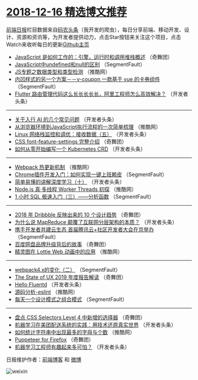 # [2018-12-16 精选博文推荐](https://toutiao.qdkfweb.cn/date/2018/12/16)

[前端日报](https://qdkfweb.cn/c/news)栏目数据来自[码农头条](https://toutiao.qdkfweb.cn/)（我开发的爬虫），每日分享前端、移动开发、设计、资源和资讯等，为开发者提供动力，点击Star按钮来关注这个项目，点击Watch来收听每日的更新[Github主页](https://github.com/kujian/frontendDaily)
* [JavaScript 是如何工作的：引擎，运行时和调用堆栈概述](https://toutiao.qdkfweb.cn/94802.html) （奇舞团）
* [JavaScript中undefined和null的区别](https://toutiao.qdkfweb.cn/94761.html) （SegmentFault）
* [JS专题之数据类型和类型检测](https://toutiao.qdkfweb.cn/94793.html) （推酷网）
* [内凹样式的另一个方案－－v-coupon 一款基于 vue 的卡券组件](https://toutiao.qdkfweb.cn/94755.html) （SegmentFault）
* [Flutter 路由管理代码这么长长长长长，阿里工程师怎么高效解决？](https://toutiao.qdkfweb.cn/94770.html) （开发者头条）

***
* [关于入行 AI 的几个常见问题](https://toutiao.qdkfweb.cn/94773.html) （开发者头条）
* [从浏览器环境到JavaScript执行流程的一次简单梳理](https://toutiao.qdkfweb.cn/94797.html) （推酷网）
* [Linux 网络栈监控和调优：接收数据（五）](https://toutiao.qdkfweb.cn/94766.html) （开发者头条）
* [CSS font-feature-settings 完整介绍](https://toutiao.qdkfweb.cn/94801.html) （奇舞团）
* [如何从零开始编写一个 Kubernetes CRD](https://toutiao.qdkfweb.cn/94767.html) （开发者头条）

***
* [Webpack 热更新机制](https://toutiao.qdkfweb.cn/94791.html) （推酷网）
* [Chrome插件开发入门：如何实现一键上班赖皮](https://toutiao.qdkfweb.cn/94756.html) （SegmentFault）
* [简单易懂的讲解深度学习（十）](https://toutiao.qdkfweb.cn/94768.html) （开发者头条）
* [Node.js 真·多线程 Worker Threads 初探](https://toutiao.qdkfweb.cn/94792.html) （推酷网）
* [1 小时 SQL 极速入门（三）——分析函数](https://toutiao.qdkfweb.cn/94757.html) （SegmentFault）

***
* [2018 年 Dribbble 反映出来的 10 个设计趋势](https://toutiao.qdkfweb.cn/94803.html) （奇舞团）
* [为什么说 MapReduce 颠覆了互联网分层架构的本质？](https://toutiao.qdkfweb.cn/94769.html) （开发者头条）
* [携手开发者共建云生态 首届腾讯云+社区开发者大会在京举办](https://toutiao.qdkfweb.cn/94758.html) （SegmentFault）
* [百度网盘品牌升级背后的故事](https://toutiao.qdkfweb.cn/94804.html) （奇舞团）
* [精灵图在 Lottie Web 动画中的应用](https://toutiao.qdkfweb.cn/94794.html) （推酷网）

***
* [webpack4.x的变化（二）](https://toutiao.qdkfweb.cn/94759.html) （SegmentFault）
* [The State of UX 2019 年度报告解读](https://toutiao.qdkfweb.cn/94805.html) （奇舞团）
* [Hello Fluentd](https://toutiao.qdkfweb.cn/94771.html) （开发者头条）
* [源码分析-eslint](https://toutiao.qdkfweb.cn/94795.html) （推酷网）
* [每天一个设计模式之组合模式](https://toutiao.qdkfweb.cn/94760.html) （SegmentFault）

***
* [盘点 CSS Selectors Level 4 中新增的选择器](https://toutiao.qdkfweb.cn/94806.html) （奇舞团）
* [机器学习在美团配送系统的实践：用技术还原真实世界](https://toutiao.qdkfweb.cn/94772.html) （开发者头条）
* [如何统计字符串中出现最多的字母与个数](https://toutiao.qdkfweb.cn/94796.html) （推酷网）
* [Puppeteer for Firefox](https://toutiao.qdkfweb.cn/94807.html) （奇舞团）
* [机器学习工程师有趣起来多可怕？](https://toutiao.qdkfweb.cn/94763.html) （开发者头条）

日报维护作者：[前端博客](https://qdkfweb.cn/) 和 [微博](https://qdkfweb.cn/go/weibo)

![weixin](https://user-images.githubusercontent.com/3055447/38468989-651132ac-3b80-11e8-8e6b-15122322a9d7.png)